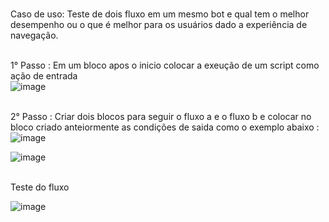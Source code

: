
<br>Caso de uso: Teste de dois fluxo em um mesmo bot e qual tem o melhor desempenho ou o que é melhor para os usuários dado a experiência de navegação.<br>

<br>1° Passo : Em um bloco apos o inicio colocar a exeução de um script como ação de entrada<br>
![image](https://user-images.githubusercontent.com/18338341/150678366-74336562-55f5-401f-ba66-92b024329db3.png)

<br>2° Passo : Criar dois blocos para seguir o fluxo a e o fluxo b e colocar no bloco criado anteiormente as condições de saida como o exemplo abaixo :<br>
![image](https://user-images.githubusercontent.com/18338341/150678355-40bc083d-a5fe-48e4-be35-532b86e8f936.png)

![image](https://user-images.githubusercontent.com/18338341/150678381-6e27753f-6627-4e91-be83-1ee712a8980d.png)

<br>Teste do fluxo<br>

 ![image](https://user-images.githubusercontent.com/18338341/150678300-595ef8ea-5bac-4eb3-8bd8-ba08663c1404.png)

